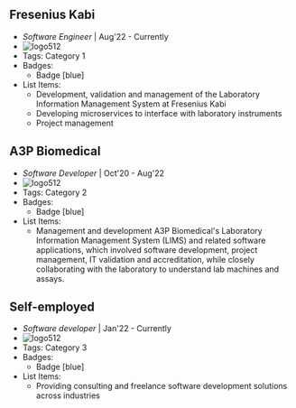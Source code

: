 ## Fresenius Kabi
- *Software Engineer* | Aug'22 - Currently
- ![logo512](../assets/logo512.png)
- Tags: Category 1
- Badges:
  - Badge [blue]
- List Items:
  - Development, validation and management of the Laboratory Information Management System at Fresenius Kabi
  - Developing microservices to interface with laboratory instruments
  - Project management

## A3P Biomedical
- *Software Developer* | Oct'20 - Aug'22
- ![logo512](../assets/logo512.png)
- Tags: Category 2
- Badges:
  - Badge [blue]
- List Items:
  - Management and development A3P Biomedical's Laboratory Information Management System (LIMS) and related software applications, which involved software development, project management, IT validation and accreditation, while closely collaborating with the laboratory to understand lab machines and assays.

## Self-employed
- *Software developer* | Jan'22 - Currently
- ![logo512](../assets/logo512.png)
- Tags: Category 3
- Badges:
  - Badge [blue]
- List Items:
  - Providing consulting and freelance software development solutions across industries
